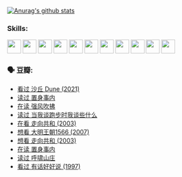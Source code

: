 
[![Anurag's github stats](https://github-readme-stats.vercel.app/api?username=w940853815)](https://github.com/anuraghazra/github-readme-stats)

### Skills:

<code><img height="32" src="https://cdn.jsdelivr.net/npm/simple-icons@v5/icons/python.svg"></code>
<code><img height="32" src="https://cdn.jsdelivr.net/npm/simple-icons@v5/icons/javascript.svg"></code>
<code><img height="32" src="https://cdn.jsdelivr.net/npm/simple-icons@v5/icons/django.svg"></code>
<code><img height="32" src="https://cdn.jsdelivr.net/npm/simple-icons@v5/icons/flask.svg"></code>
<code><img height="32" src="https://cdn.jsdelivr.net/npm/simple-icons@v5/icons/vuetify.svg"></code>
<code><img height="32" src="https://cdn.jsdelivr.net/npm/simple-icons@v5/icons/git.svg"></code>
<code><img height="32" src="https://cdn.jsdelivr.net/npm/simple-icons@v5/icons/docker.svg"></code>
<code><img height="32" src="https://cdn.jsdelivr.net/npm/simple-icons@v5/icons/postgresql.svg"></code>
<code><img height="32" src="https://cdn.jsdelivr.net/npm/simple-icons@v5/icons/elasticsearch.svg"></code>
<code><img height="32" src="https://cdn.jsdelivr.net/npm/simple-icons@v5/icons/macos.svg"></code>
<code><img height="32" src="https://cdn.jsdelivr.net/npm/simple-icons@v5/icons/linux.svg"></code>

### 🗣 豆瓣:

<!-- DOUBAN-ACTIVITIES:START -->
- [看过 沙丘 Dune‎ (2021)](https://www.douban.com/people/136069238/status/3726869471/?_i=42732115)
- [读过 置身事内](https://www.douban.com/people/136069238/status/3726223867/?_i=42732115)
- [在读 强风吹拂](https://www.douban.com/people/136069238/status/3725395475/?_i=42732115)
- [读过 当我谈跑步时我谈些什么](https://www.douban.com/people/136069238/status/3715422296/?_i=42732115)
- [在看 走向共和‎ (2003)](https://www.douban.com/people/136069238/status/3711470443/?_i=42732115)
- [想看 大明王朝1566‎ (2007)](https://www.douban.com/people/136069238/status/3710980213/?_i=42732115)
- [想看 走向共和‎ (2003)](https://www.douban.com/people/136069238/status/3710980002/?_i=42732115)
- [在读 置身事内](https://www.douban.com/people/136069238/status/3710472151/?_i=42732115)
- [读过 呼啸山庄](https://www.douban.com/people/136069238/status/3710470617/?_i=42732115)
- [看过 有话好好说‎ (1997)](https://www.douban.com/people/136069238/status/3709833172/?_i=42732115)
<!-- DOUBAN-ACTIVITIES:END -->
<!--
**w940853815/w940853815** is a ✨ _special_ ✨ repository because its `README.md` (this file) appears on your GitHub profile.

Here are some ideas to get you started:

- 🔭 I’m currently working on ...
- 🌱 I’m currently learning ...
- 👯 I’m looking to collaborate on ...
- 🤔 I’m looking for help with ...
- 💬 Ask me about ...
- 📫 How to reach me: ...
- 😄 Pronouns: ...
- ⚡ Fun fact: ...
-->

